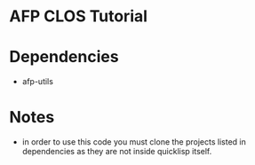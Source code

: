 # AFP CLOS Tutorial

# Dependencies
- afp-utils

# Notes
- in order to use this code you must clone the projects listed in dependencies as they are
not inside quicklisp itself.

